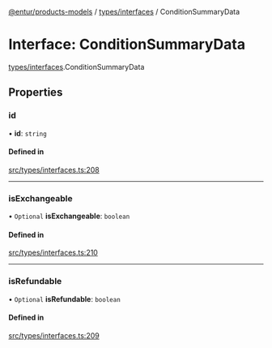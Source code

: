 [@entur/products-models](../README.md) / [types/interfaces](../modules/types_interfaces.md) / ConditionSummaryData

# Interface: ConditionSummaryData

[types/interfaces](../modules/types_interfaces.md).ConditionSummaryData

## Properties

### id

• **id**: `string`

#### Defined in

[src/types/interfaces.ts:208](https://github.com/entur/products-models/blob/main/src/types/interfaces.ts#L208)

___

### isExchangeable

• `Optional` **isExchangeable**: `boolean`

#### Defined in

[src/types/interfaces.ts:210](https://github.com/entur/products-models/blob/main/src/types/interfaces.ts#L210)

___

### isRefundable

• `Optional` **isRefundable**: `boolean`

#### Defined in

[src/types/interfaces.ts:209](https://github.com/entur/products-models/blob/main/src/types/interfaces.ts#L209)

